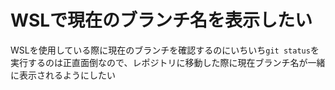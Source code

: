 # WSLで現在のブランチ名を表示したい

WSLを使用している際に現在のブランチを確認するのにいちいち`git status`を実行するのは正直面倒なので、レポジトリに移動した際に現在ブランチ名が一緒に表示されるようにしたい

